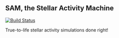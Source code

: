 ## SAM, the Stellar Activity Machine

[![Build Status](https://travis-ci.org/j-faria/SAM.svg?branch=master)](https://travis-ci.org/j-faria/SAM)

True-to-life stellar activity simulations done right! 
